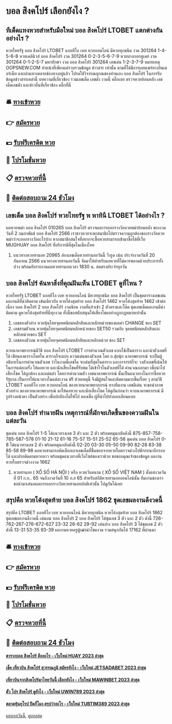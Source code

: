 # บอล สิงคโปร์ เลือกยังไง ?
## ทีเด็ดแทงหวยสำหรับมือใหม่ บอล สิงคโปร์ LTOBET แตกต่างกันอย่างไร ?
หวยไทยรัฐ บอล สิงคโปร์ LTOBET แอลทีโอ เบท หวยออนไลน์ มีหวยทุกชนิด งวด 301264 1-4-5-6-8
หวยเดลินิวส์ บอล สิงคโปร์ งวด 301264 0-2-3-5-6-7-9
หวยบางกอกทูเดย์ งวด 301264 0-1-2-5-7
มหาทักษา งวด บอล สิงคโปร์ 301264 เลขเด่น 1-2-3-7-9
หมายเหตุ OOPSNEW.COM ทำหน้าที่เพียงแค่รวบรวมข้อมูล ข่าวสาร เท่านั้น ตามที่ได้มีการเผยแพร่ทางอินเตอร์เน็ท และผ่านทางหลายช่องทางอยู่แล้ว โปรดใช้วิจารณญาณของท่านเอง บอล สิงคโปร์ ในการรับข้อมูลข่าวสารเหล่านี้
บทความที่เกี่ยวข้อง
รวมเลขเด็ด เลขดัง งวดนี้ คลิ๊กเลย
ตรวจหวยย้อนหลัง เลขเด็ดเลขดัง และข่าวอื่นที่เกี่ยวข้อง คลิ๊กที่นี่

## 🛎 [ทางเข้าหวย](https://bit.ly/3BG5bNw)
## 👉 [สมัครหวย](https://bit.ly/3BG5bNw)
## 💵 [รับฟรีเครดิต หวย](https://bit.ly/3C3mvgS)
## 👑 [โปรโมชั่นหวย](https://bit.ly/3C3mvgS)
## 📋 [ตรวจหวยที่นี้](https://bit.ly/3C3mvgS)
## 📱 [ติดต่อสอบถาม 24 ชัวโมง](https://bit.ly/3C3mvgS)

## เลขเด็ด บอล สิงคโปร์ หวยไทยรัฐ พ พาทินี LTOBET ได้อย่างไร ?
ผลหวยพม่า บอล สิงคโปร์ 010265 บอล สิงคโปร์ ตรวจผลการออกรางวัลหวยพม่าย้อนหลัง ของงวดวันที่ 2 กมภาพันธ์ บอล สิงคโปร์ 2566 เราชาวหวยจะพาสมาชิกไปตรวจความถูกต้องของรางวัลหวยพม่าว่าจะออกรางวัลอะไรบ้าง หากสมาชิกสนใจที่อยากจะซื้อหวยสามารถเข้ามาซื้อได้ที่เว็บ MUGHUAY บอล สิงคโปร์ ที่บริการดีที่สุดในเมืองไทย
1. แนวทางหวยฮานอย 20965 ส่องเลขเด็ดหวยฮานอยวันนี้ วิ่งรูด เน้น ประจำงวดวันที่ 20 กันยายน 2566 แนวทางหวยฮานอยวันนี้ จัดมาให้สำหรับคอหวยที่ไม่ควรพลาดด้วยประการทั้งปวง พร้อมกับรายงานผลหวยฮานอยเวลา 1830 น. สดตรงประจำทุกวัน

## บอล สิงคโปร์ ค้นหาสิ่งที่คุณฝันเห็น LTOBET ดูที่ไหน ?
หวยไทยรัฐ LTOBET แอลทีโอ เบท หวยออนไลน์ มีหวยทุกชนิด บอล สิงคโปร์ เป็นชุดตารางเลขเด่นผลงานดีที่น่าติดตาม เช่นเดียวกับ หวยโค้งสุดท้าย บอล สิงคโปร์ 1462 หวยโค้งสุดท้าย 1462 เข้าต่อเนื่อง บอล สิงคโปร์ 2 บอล สิงคโปร์ งวดซ้อน งวดที่แล้วเข้า 2 ตัวตรงและโต๊ด ชุดเลขเด็ดผลงานดีน่าติดตาม ดูหวยโค้งสุดท้ายที่นี่ทุกงวด ทั้งนี้ขอสนับสนุนให้เสี่ยงโชคอย่างถูกกฎหมายเท่านั้น
1. เลขสองตัวล่าง หวยหุ้นไทยจุดทศนิยมหลักสิบและหลักหน่วยของผลค่า CHANGE ของ SET
2. เลขสามตัวบน หวยหุ้นไทยจุดทศนิยมหลักหน่วยของ SET50 รวมกับ จุดทศนิยมหลักสิบและหลักหน่วยของ SET
3. เลขสองตัวบน หวยหุ้นไทยจุดทศนิยมหลักสิบและหลักหน่วย ของ SET

หวยนาคาพยากรณ์มีวิธี บอล สิงคโปร์ LTOBET การคำนวณตัวเลข แบบใช้เป็นตาราง และนำตัวเลขที่ได้ เขียนลงตารางโดยใน ตารางก็จะแบ่ง ความเด่นของตัวเลข โดย อ.ตุ้ยนุ้ย นาคาพยากรณ์ จะเป็นผู้อธิบายในการคำนวณตัวเลข ว่าในงวดนี้เลขใด จะเด่นที่สุดในตาราง และอาจารย์ก็จะ วงตัวเลขที่เน้นให้ในการแต่ละครั้ง ให้คอหวย และนักเสี่ยงโชคที่รับชม ได้เข้าใจในตัวเลขที่ได้ คำนวณออกมา เพื่อนำไปเสี่ยงโชค ได้ถูกต้อง และแม่นยำ โดยการคำนวณตัว เลขนาคาพยากรณ์ นั้นเป็นแนวทางในการซื้อหวยรัฐบาล เป็นการให้แนวทางในแต่ละงวด ฟรี ด้วยเหตุนี้ จึงมีผู้สนใจและติดตามมากขึ้นเรื่อย ๆ ตามวิธี LTOBET แอลทีโอ เบท หวยออนไลน์ ของหวยนาคาพยากกรณ์ ทางทีมงาน เลขดีเด่น จะขอนำภาพตัวอย่าง ของหวยนาคาพยากรณ์ มาให้คอหวย และนักเสี่ยงโชค ได้ดูกันก่อนว่า หวยนาคาพยากรณ์ มีรูปร่างหน้าตา เป็นตัวอย่าง เพื่อปกป้องไม่ให้ไป หลงเชื่อ ผู้ที่นำไปทำลอกเลียนแบบ

## บอล สิงคโปร์ ทำนายฝัน เหตุการณ์ที่มักจะเกิดขึ้นของความฝันในแต่ละวัน
ชุดเด่น บอล สิงคโปร์ 1-5 ได้แนวทางเลข 3 ตัว และ 2 ตัว พร้อมหมุนกลับดังนี้
875-857-758-785-587-578
01-10
21-12
61-16
75-57
15-51
25-52
65-56
ชุดเด่น บอล สิงคโปร์ 0-8 ได้แนวทางเลข 2 ตัว พร้อมหมุนกลับดังนี้
02-20
03-30
05-50
09-90
82-28
83-38
85-58
89-98
คอหวยสามารถคัดเลือกเอาเลขเด็ดที่ชื่นชอบจากหวยใบตรวจม่วงไปพิจารณาอีกรอบได้ และฝากติดตามหวยลาว พร้อมชุดแนวทางที่เว็บไซต์ของเราด้วย
ขอขอบคุณเจ้าของข้อมูล
ผลงานหวยใบตรวจม่วงงวด 1662

1. หวยฮานอย ( XỔ SỐ HÀ NỘI ) หรือ หวยเวียดนาม ( XỔ SỐ VIỆT NAM ) ตั้งแต่งวดวันที่ 01 ก.ย.. 65 จนถึงงวดวันที่ 10 ก.ย 65 สำหรับสถิติหวยฮานอยออนไลน์นั้น ทีมงานของเราขอนำมาเสนอผลการออกรางวัลหวยฮานอยปกติเท่านั้น ไปดูกันได้เลย

## สรุปคือ หวยโค้งสุดท้าย บอล สิงคโปร์ 1862 ชุดเลขผลงานดีงวดนี้
สรุปคือ LTOBET แอลทีโอ เบท หวยออนไลน์ มีหวยทุกชนิด หวยโค้งสุดท้าย บอล สิงคโปร์ 1862 ชุดเลขผลงานดีงวดนี้ เด่นบน บอล สิงคโปร์ 2 บอล สิงคโปร์ ได้ชุดเลข 3 ตัว และ 2 ตัว ดังนี้
726-762-267-276-672-627
23-32
26-62
29-92
เด่นล่าง บอล สิงคโปร์ 3 ได้ชุดเลข 2 ตัว ดังนี้
13-31
53-35
93-39
ผลงานหวยครูผู้เฒ่านำโชคงวด รวมสนุกกันได้ 17162 ที่ผ่านมา

## 🛎 [ทางเข้าหวย](https://bit.ly/3BG5bNw)
## 👉 [สมัครหวย](https://bit.ly/3BG5bNw)
## 💵 [รับฟรีเครดิต หวย](https://bit.ly/3C3mvgS)
## 👑 [โปรโมชั่นหวย](https://bit.ly/3C3mvgS)
## 📋 [ตรวจหวยที่นี้](https://bit.ly/3C3mvgS)
## 📱 [ติดต่อสอบถาม 24 ชัวโมง](https://bit.ly/3C3mvgS)

#### [ตารางบอล สิงคโปร์ คืออะไร - เว็บใหม่ HUAY 2023 ล่าสุด](https://atom.io/themes/ตารางบอล%20สิงคโปร์%20คืออะไร%20-%20เว็บใหม่%20huay%202023%20ล่าสุด)
#### [เช็ค เที่ยวบิน สิงคโปร์ สุวรรณภูมิ สมัครยังไง - เว็บใหม่ JETSADABET 2023 ล่าสุด](https://atom.io/themes/เช็ค%20เที่ยวบิน%20สิงคโปร์%20สุวรรณภูมิ%20สมัครยังไง%20-%20เว็บใหม่%20jetsadabet%202023%20ล่าสุด)
#### [เที่ยวบินจากสิงคโปร์มาไทยวันนี้ เลือกยังไง - เว็บใหม่ MAWINBET 2023 ล่าสุด](https://atom.io/themes/เที่ยวบินจากสิงคโปร์มาไทยวันนี้%20เลือกยังไง%20-%20เว็บใหม่%20mawinbet%202023%20ล่าสุด)
#### [ตั๋ว โปร สิงคโปร์ ดูยังไง - เว็บใหม่ UWIN789 2023 ล่าสุด](https://atom.io/themes/ตั๋ว%20โปร%20สิงคโปร์%20ดูยังไง%20-%20เว็บใหม่%20uwin789%202023%20ล่าสุด)
#### [ตลาดหุ้นยุโรป ปิดกี่โมง สรุปว่าอะไร - เว็บใหม่ TUBTIM389 2023 ล่าสุด](https://atom.io/themes/ตลาดหุ้นยุโรป%20ปิดกี่โมง%20สรุปว่าอะไร%20-%20เว็บใหม่%20tubtim389%202023%20ล่าสุด)

[ผลบอลวันนี้](https://siamsport.tv "ผลบอลวันนี้"), [ดูบอลสด](https://siamsport.tv/ดูบอลสด "ดูบอลสด")
